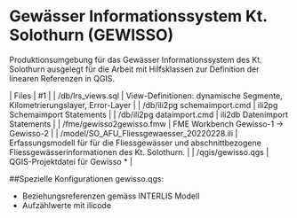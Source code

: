 Gewässer Informationssystem Kt. Solothurn (GEWISSO)
===================================================

Produktionsumgebung für das Gewässer Informationssystem des Kt. Solothurn ausgelegt für die Arbeit mit Hilfsklassen zur Definition der linearen Referenzen in QGIS.

| Files	   | #1  |
| /db/lrs_views.sql    | View-Definitionen: dynamische Segmente, Kilometrierungslayer, Error-Layer | 
| /db/ili2pg schemaimport.cmd  | ili2pg Schemaimport Statements | 
| /db/ili2pg dataimport.cmd  | ili2db Datenimport Statements | 
| /fme/gewisso2gewisso.fmw  | FME Workbench Gewisso-1 -> Gewisso-2 |
| /model/SO_AFU_Fliessgewaesser_20220228.ili  | Erfassungsmodell für für die Fliessgewässer und abschnittbezogene Fliessgewässerinformationen des Kt. Solothurn. |
| /qgis/gewisso.qgs  | QGIS-Projektdatei für Gewisso * |


##Spezielle Konfigurationen gewisso.qgs:
- Beziehungsreferenzen gemäss INTERLIS Modell
- Aufzählwerte mit ilicode 
